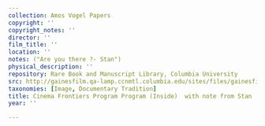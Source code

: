 ```yaml
---
collection: Amos Vogel Papers
copyright: ''
copyright_notes: ''
director: ''
film_title: ''
location: ''
notes: ("Are you there ?- Stan")
physical_description: ''
repository: Rare Book and Manuscript Library, Columbia University
src: http://gainesfilm.qa-lamp.ccnmtl.columbia.edu/sites/files/gainesfilm/images/110094068.jpg
taxonomies: [Image, Documentary Tradition]
title: Cinema Frontiers Program Program (Inside)  with note from Stan
year: ''

---
```

